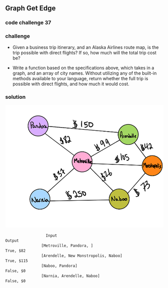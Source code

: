 
## Graph Get Edge

### code challenge 37

### challenge
- Given a business trip itinerary, and an Alaska Airlines route map, is the trip possible with direct flights? If so, how much will the total trip cost be?

- Write a function based on the specifications above, which takes in a graph, and an array of city names. Without utilizing any of the built-in methods available to your language, return whether the full trip is possible with direct flights, and how much it would cost.


### solution 

 ![WhiteBoard](../assets/businesstrip.png)




                      Input	                                               Output
                    [Metroville, Pandora, ]	                               True, $82
                    [Arendelle, New Monstropolis, Naboo]	                 True, $115
                    [Naboo, Pandora]	                                     False, $0
                    [Narnia, Arendelle, Naboo]	                           False, $0